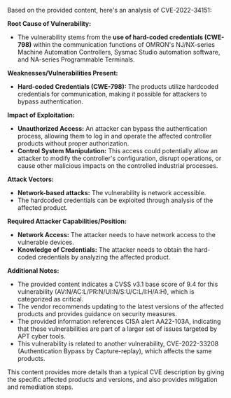 Based on the provided content, here's an analysis of CVE-2022-34151:

**Root Cause of Vulnerability:**

*   The vulnerability stems from the **use of hard-coded credentials (CWE-798)** within the communication functions of OMRON's NJ/NX-series Machine Automation Controllers, Sysmac Studio automation software, and NA-series Programmable Terminals.

**Weaknesses/Vulnerabilities Present:**

*   **Hard-coded Credentials (CWE-798):** The products utilize hardcoded credentials for communication, making it possible for attackers to bypass authentication.

**Impact of Exploitation:**

*   **Unauthorized Access:** An attacker can bypass the authentication process, allowing them to log in and operate the affected controller products without proper authorization.
*   **Control System Manipulation:** This access could potentially allow an attacker to modify the controller's configuration, disrupt operations, or cause other malicious impacts on the controlled industrial processes.

**Attack Vectors:**

*   **Network-based attacks:** The vulnerability is network accessible.
*   The hardcoded credentials can be exploited through analysis of the affected product.

**Required Attacker Capabilities/Position:**

*   **Network Access:** The attacker needs to have network access to the vulnerable devices.
*   **Knowledge of Credentials:** The attacker needs to obtain the hard-coded credentials by analyzing the affected product.

**Additional Notes:**

*   The provided content indicates a CVSS v3.1 base score of 9.4 for this vulnerability (AV:N/AC:L/PR:N/UI:N/S:U/C:L/I:H/A:H), which is categorized as critical.
*   The vendor recommends updating to the latest versions of the affected products and provides guidance on security measures.
*   The provided information references CISA alert AA22-103A, indicating that these vulnerabilities are part of a larger set of issues targeted by APT cyber tools.
*   This vulnerability is related to another vulnerability, CVE-2022-33208 (Authentication Bypass by Capture-replay), which affects the same products.

This content provides more details than a typical CVE description by giving the specific affected products and versions, and also provides mitigation and remediation steps.